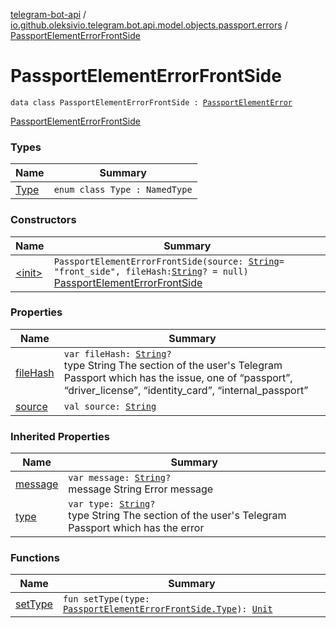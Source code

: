 [telegram-bot-api](../../index.md) / [io.github.oleksivio.telegram.bot.api.model.objects.passport.errors](../index.md) / [PassportElementErrorFrontSide](./index.md)

# PassportElementErrorFrontSide

`data class PassportElementErrorFrontSide : `[`PassportElementError`](../-passport-element-error/index.md)

[PassportElementErrorFrontSide](https://core.telegram.org/bots/api/#passportelementerrorfrontside)

### Types

| Name | Summary |
|---|---|
| [Type](-type/index.md) | `enum class Type : NamedType` |

### Constructors

| Name | Summary |
|---|---|
| [&lt;init&gt;](-init-.md) | `PassportElementErrorFrontSide(source: `[`String`](https://kotlinlang.org/api/latest/jvm/stdlib/kotlin/-string/index.html)` = "front_side", fileHash: `[`String`](https://kotlinlang.org/api/latest/jvm/stdlib/kotlin/-string/index.html)`? = null)`<br>[PassportElementErrorFrontSide](https://core.telegram.org/bots/api/#passportelementerrorfrontside) |

### Properties

| Name | Summary |
|---|---|
| [fileHash](file-hash.md) | `var fileHash: `[`String`](https://kotlinlang.org/api/latest/jvm/stdlib/kotlin/-string/index.html)`?`<br>type String The section of the user's Telegram Passport which has the issue, one of “passport”, “driver_license”, “identity_card”, “internal_passport” |
| [source](source.md) | `val source: `[`String`](https://kotlinlang.org/api/latest/jvm/stdlib/kotlin/-string/index.html) |

### Inherited Properties

| Name | Summary |
|---|---|
| [message](../-passport-element-error/message.md) | `var message: `[`String`](https://kotlinlang.org/api/latest/jvm/stdlib/kotlin/-string/index.html)`?`<br>message String Error message |
| [type](../-passport-element-error/type.md) | `var type: `[`String`](https://kotlinlang.org/api/latest/jvm/stdlib/kotlin/-string/index.html)`?`<br>type String The section of the user's Telegram Passport which has the error |

### Functions

| Name | Summary |
|---|---|
| [setType](set-type.md) | `fun setType(type: `[`PassportElementErrorFrontSide.Type`](-type/index.md)`): `[`Unit`](https://kotlinlang.org/api/latest/jvm/stdlib/kotlin/-unit/index.html) |
